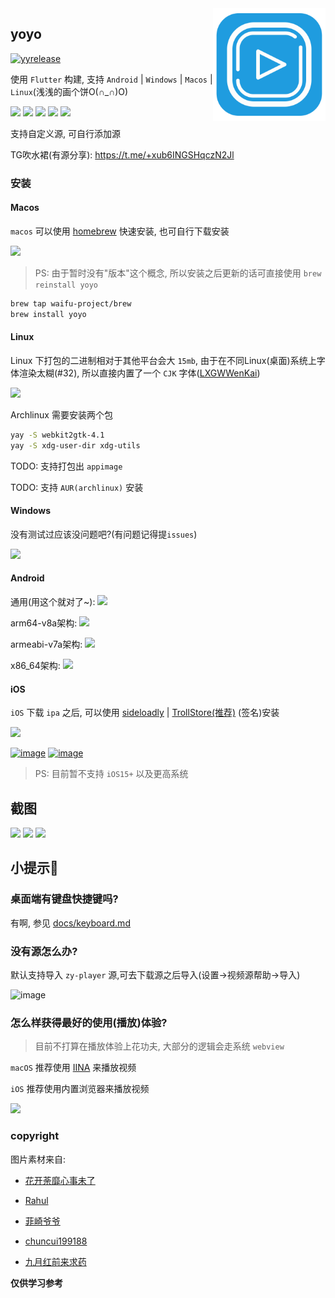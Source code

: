 <img src="design/logo_round.png" align="right" width="180">


## yoyo

[![yyrelease](https://github.com/waifu-project/movie/actions/workflows/release.yml/badge.svg)](https://github.com/waifu-project/movie/actions/workflows/release.yml)

使用 `Flutter` 构建, 支持 `Android` | `Windows` | `Macos` | `Linux`(浅浅的画个饼O(∩_∩)O)

![](https://img.shields.io/badge/mac%20os-000000?style=for-the-badge&logo=apple&logoColor=white)
![](https://img.shields.io/badge/iOS-000000?style=for-the-badge&logo=ios&logoColor=white)
![](https://img.shields.io/badge/Linux-FCC624?style=for-the-badge&logo=linux&logoColor=black)
![](https://img.shields.io/badge/Windows-0078D6?style=for-the-badge&logo=windows&logoColor=white)
![](https://img.shields.io/badge/Android-3DDC84?style=for-the-badge&logo=android&logoColor=white)

支持自定义源, 可自行添加源

TG吹水裙(有源分享): https://t.me/+xub6INGSHqczN2Jl

### 安装

#### **Macos**

`macos` 可以使用 [homebrew](https://brew.sh) 快速安装, 也可自行下载安装

[![](https://img.shields.io/badge/-点我下载-blue?logo=github)](https://github.com/waifu-project/movie/releases/latest/download/yoyo.mac.zip)

> PS: 由于暂时没有"版本"这个概念, 所以安装之后更新的话可直接使用 `brew reinstall yoyo`

```bash
brew tap waifu-project/brew
brew install yoyo
```

#### **Linux**

Linux 下打包的二进制相对于其他平台会大 `15mb`, 由于在不同Linux(桌面)系统上字体渲染太糊(#32), 所以直接内置了一个 `CJK` 字体([LXGWWenKai](https://github.com/lxgw/LxgwWenKai))

[![](https://img.shields.io/badge/-点我下载-blue?logo=github)](https://github.com/waifu-project/movie/releases/latest/download/yy-linux-x86_64.tar.gz)

Archlinux 需要安装两个包

```bash
yay -S webkit2gtk-4.1
yay -S xdg-user-dir xdg-utils
```

TODO: 支持打包出 `appimage`

TODO: 支持 `AUR(archlinux)` 安装

#### **Windows**

没有测试过应该没问题吧?(有问题记得提`issues`)

[![](https://img.shields.io/badge/-点我下载-blue?logo=github)](https://github.com/waifu-project/movie/releases/latest/download/yy-windows.zip)

#### **Android**

通用(用这个就对了~): [![](https://img.shields.io/badge/-点我下载-blue?logo=github)](https://github.com/waifu-project/movie/releases/latest/download/app-release.apk)

arm64-v8a架构: [![](https://img.shields.io/badge/-点我下载-blue?logo=github)](https://github.com/waifu-project/movie/releases/latest/download/app-arm64-v8a-release.apk)

armeabi-v7a架构: [![](https://img.shields.io/badge/-点我下载-blue?logo=github)](https://github.com/waifu-project/movie/releases/latest/download/app-armeabi-v7a-release.apk)

x86_64架构: [![](https://img.shields.io/badge/-点我下载-blue?logo=github)](https://github.com/waifu-project/movie/releases/latest/download/app-x86_64-release.apk)


#### **iOS**

`iOS` 下载 `ipa` 之后, 可以使用 [sideloadly](https://sideloadly.io/) | [TrollStore(推荐)](https://github.com/opa334/TrollStore) (签名)安装

[![](https://img.shields.io/badge/-点我下载-blue?logo=github)](https://github.com/waifu-project/movie/releases/latest/download/app.ipa)

[![image](https://user-images.githubusercontent.com/45585937/197248782-f173db3f-401f-4e15-b5ab-92d7928475ec.png)](https://sideloadly.io/)
[![image](https://user-images.githubusercontent.com/45585937/197247561-0a60dbd6-1c91-4c22-a008-189819145e24.png)](https://github.com/opa334/TrollStore)

> PS: 目前暂不支持 `iOS15+` 以及更高系统

## 截图

<img src="https://github.com/waifu-project/movie/assets/45585937/cf72d526-6643-4040-a265-41c8a5bcf2da" width="420" />
<img src="https://github.com/waifu-project/movie/assets/45585937/f5f0ee2e-dfeb-44cd-9701-ac7c7bdf3584" width="420" />
<img src="https://github.com/waifu-project/movie/assets/45585937/7caddd08-bc0a-4d7d-a433-147b20ab248a" width="420" />


## 小提示🥳

### 桌面端有键盘快捷键吗?

有啊, 参见 [docs/keyboard.md](./docs/keyboard.md)

### 没有源怎么办?

默认支持导入 `zy-player` 源,可去下载源之后导入(设置->视频源帮助->导入)

<img width="240" alt="image" src="https://github.com/waifu-project/movie/assets/45585937/7c34fa56-a182-4640-a5df-c85c60e979ce">


### 怎么样获得最好的使用(播放)体验?

> 目前不打算在播放体验上花功夫, 大部分的逻辑会走系统 `webview`

`macOS` 推荐使用 [IINA](https://iina.io) 来播放视频

`iOS` 推荐使用内置浏览器来播放视频

<img width="240" src="https://files.catbox.moe/fzqpps.png" />

### copyright

图片素材来自:

- [花开荼靡心事未了](https://www.iconfont.cn/user/detail?spm=a313x.7781069.0.d214f71f6&uid=184365&nid=uWAFTqbAJ8hx)

- [Rahul](https://www.iconfont.cn/user/detail?uid=472001&nid=WYOADQZTMZeR)

- [菲崎爷爷](https://www.iconfont.cn/illustrations/detail?spm=a313x.7781069.1998910419.d9df05512&cid=36701)

- [chuncui199188](https://www.iconfont.cn/illustrations/detail?spm=a313x.7781069.1998910419.d9df05512&cid=24522)

- [九月红前来求药](https://www.iconfont.cn/user/detail?spm=a313x.7781069.0.d214f71f6&uid=4919826&nid=5Z6XDuRro8Q4)


**仅供学习参考**
